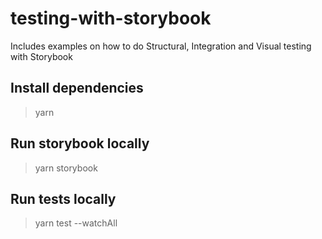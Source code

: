 # testing-with-storybook
Includes examples on how to do Structural, Integration and Visual testing with Storybook

## Install dependencies

> yarn

## Run storybook locally

> yarn storybook

## Run tests locally

> yarn test --watchAll
